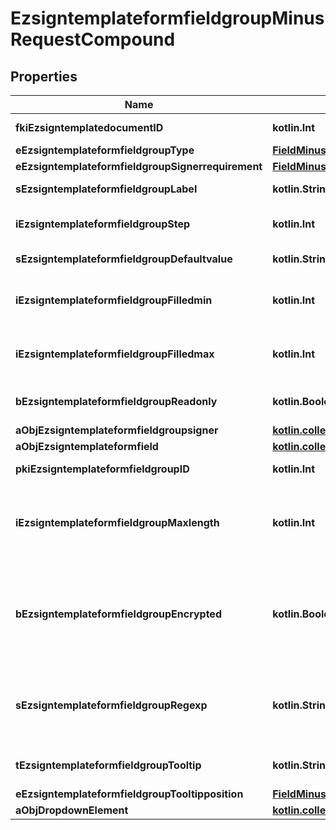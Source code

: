 
# EzsigntemplateformfieldgroupMinusRequestCompound

## Properties
Name | Type | Description | Notes
------------ | ------------- | ------------- | -------------
**fkiEzsigntemplatedocumentID** | **kotlin.Int** | The unique ID of the Ezsigntemplatedocument | 
**eEzsigntemplateformfieldgroupType** | [**FieldMinusEEzsigntemplateformfieldgroupType**](FieldMinusEEzsigntemplateformfieldgroupType.md) |  | 
**eEzsigntemplateformfieldgroupSignerrequirement** | [**FieldMinusEEzsigntemplateformfieldgroupSignerrequirement**](FieldMinusEEzsigntemplateformfieldgroupSignerrequirement.md) |  | 
**sEzsigntemplateformfieldgroupLabel** | **kotlin.String** | The Label for the Ezsigntemplateformfieldgroup | 
**iEzsigntemplateformfieldgroupStep** | **kotlin.Int** | The step when the Ezsigntemplatesigner will be invited to fill the form fields | 
**sEzsigntemplateformfieldgroupDefaultvalue** | **kotlin.String** | The default value for the Ezsigntemplateformfieldgroup | 
**iEzsigntemplateformfieldgroupFilledmin** | **kotlin.Int** | The minimum number of Ezsigntemplateformfield that must be filled in the Ezsigntemplateformfieldgroup | 
**iEzsigntemplateformfieldgroupFilledmax** | **kotlin.Int** | The maximum number of Ezsigntemplateformfield that must be filled in the Ezsigntemplateformfieldgroup | 
**bEzsigntemplateformfieldgroupReadonly** | **kotlin.Boolean** | Whether the Ezsigntemplateformfieldgroup is read only or not. | 
**aObjEzsigntemplateformfieldgroupsigner** | [**kotlin.collections.List&lt;EzsigntemplateformfieldgroupsignerMinusRequestCompound&gt;**](EzsigntemplateformfieldgroupsignerMinusRequestCompound.md) |  | 
**aObjEzsigntemplateformfield** | [**kotlin.collections.List&lt;EzsigntemplateformfieldMinusRequestCompound&gt;**](EzsigntemplateformfieldMinusRequestCompound.md) |  | 
**pkiEzsigntemplateformfieldgroupID** | **kotlin.Int** | The unique ID of the Ezsigntemplateformfieldgroup |  [optional]
**iEzsigntemplateformfieldgroupMaxlength** | **kotlin.Int** | The maximum length for the value in the Ezsigntemplateformfieldgroup  This can only be set if eEzsigntemplateformfieldgroupType is **Text** or **Textarea** |  [optional]
**bEzsigntemplateformfieldgroupEncrypted** | **kotlin.Boolean** | Whether the Ezsigntemplateformfieldgroup is encrypted in the database or not. Encrypted values are not displayed on the Ezsigndocument. This can only be set if eEzsigntemplateformfieldgroupType is **Text** or **Textarea** |  [optional]
**sEzsigntemplateformfieldgroupRegexp** | **kotlin.String** | A regular expression to indicate what values are acceptable for the Ezsigntemplateformfieldgroup.  This can only be set if eEzsigntemplateformfieldgroupType is **Text** or **Textarea** |  [optional]
**tEzsigntemplateformfieldgroupTooltip** | **kotlin.String** | A tooltip that will be presented to Ezsigntemplatesigner about the Ezsigntemplateformfieldgroup |  [optional]
**eEzsigntemplateformfieldgroupTooltipposition** | [**FieldMinusEEzsigntemplateformfieldgroupTooltipposition**](FieldMinusEEzsigntemplateformfieldgroupTooltipposition.md) |  |  [optional]
**aObjDropdownElement** | [**kotlin.collections.List&lt;CustomMinusDropdownElementMinusRequestCompound&gt;**](CustomMinusDropdownElementMinusRequestCompound.md) |  |  [optional]



